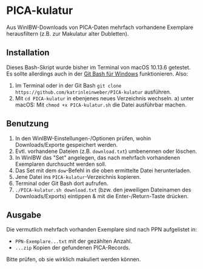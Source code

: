 # PICA-kulatur

Aus WinIBW-Downloads von PICA-Daten mehrfach vorhandene Exemplare herausfiltern (z.B. zur Makulatur alter Dubletten).

## Installation

Dieses Bash-Skript wurde bisher im Terminal von macOS 10.13.6 getestet.
Es sollte allerdings auch in der [Git Bash für Windows](https://github.com/git-for-windows/git/releases/download/v2.19.2.windows.1/Git-2.19.2-64-bit.exe)
funktionieren. Also:

1. Im Terminal oder in der Git Bash `git clone https://github.com/katrinleinweber/PICA-kulatur` ausführen.
1. Mit `cd PICA-kulatur` in ebenjenes neues Verzeichnis wechseln.
    a) unter macOS: Mit `chmod +x PICA-kulatur.sh` die Datei ausführbar machen.

## Benutzung

1. In den WinIBW-Einstellungen-/Optionen prüfen, wohin Downloads/Exporte gespeichert werden.
1. Evtl. vorhandene Dateien (z.B. `download.txt`) umbenennen oder löschen.
1. In WinIBW das "Set" angelegen, das nach mehrfach vorhandenen Exemplaren durchsucht werden soll.
1. Das Set mit dem `dow`-Befehl in die oben ermittelte Datei herunterladen.
1. Jene Datei ins `PICA-kulatur`-Verzeichnis kopieren.
1. Terminal oder Git Bash dort aufrufen.
1. `./PICA-kulatur.sh download.txt` (bzw. den jeweiligen Dateinamen des Downloads/Exports) eintippen & mit die Enter-/Return-Taste drücken.

## Ausgabe

Die vermutlich mehrfach vorhanden Exemplare sind nach PPN aufgelistet in:

- `PPN-Exemplare...txt` mit der gezählten Anzahl.
- `...zip` Kopien der gefundenen PICA-Records.

Bitte prüfen, ob sie wirklich makuliert werden können.

